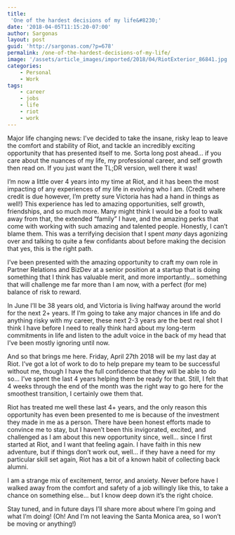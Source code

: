 ```yaml
---
title:
 'One of the hardest decisions of my life&#8230;'
date: '2018-04-05T11:15:20-07:00'
author: Sargonas
layout: post
guid: 'http://sargonas.com/?p=678'
permalink: /one-of-the-hardest-decisions-of-my-life/
image: '/assets/article_images/imported/2018/04/RiotExterior_86841.jpg'
categories:
    - Personal
    - Work
tags:
    - career
    - jobs
    - life
    - riot
    - work
---
```


Major life changing news: I’ve decided to take the insane, risky leap to leave the comfort and stability of Riot, and tackle an incredibly exciting opportunity that has presented itself to me. Sorta long post ahead… if you care about the nuances of my life, my professional career, and self growth then read on. If you just want the TL;DR version, well there it was!

I’m now a little over 4 years into my time at Riot, and it has been the most impacting of any experiences of my life in evolving who I am. (Credit where credit is due however, I’m pretty sure Victoria has had a hand in things as well!) This experience has led to amazing opportunities, self growth, friendships, and so much more. Many might think I would be a fool to walk away from that, the extended “family” I have, and the amazing perks that come with working with such amazing and talented people. Honestly, I can’t blame them. This was a terrifying decision that I spent *many* days agonizing over and talking to quite a few confidants about before making the decision that yes, this is the right path.

I’ve been presented with the amazing opportunity to craft my own role in Partner Relations and BizDev at a senior position at a startup that is doing something that I think has valuable merit, and more importantly… something that will challenge me far more than I am now, with a perfect (for me) balance of risk to reward.

In June I’ll be 38 years old, and Victoria is living halfway around the world for the next 2+ years. If I’m going to take any major chances in life and do anything risky with my career, these next 2-3 years are the best real shot I think I have before I need to really think hard about my long-term commitments in life and listen to the adult voice in the back of my head that I’ve been mostly ignoring until now.

And so that brings me here. Friday, April 27th 2018 will be my last day at Riot. I’ve got a lot of work to do to help prepare my team to be successful without me, though I have the full confidence that they will be able to do so… I’ve spent the last 4 years helping them be ready for that. Still, I felt that 4 weeks through the end of the month was the right way to go here for the smoothest transition, I certainly owe them that.

Riot has treated me well these last 4+ years, and the only reason this opportunity has even been presented to me is because of the investment they made in me as a person. There have been honest efforts made to convince me to stay, but I haven’t been this invigorated, excited, and challenged as I am about this new opportunity since, well… since I first started at Riot, and I want that feeling again. I have faith in this new adventure, but if things don’t work out, well… if they have a need for my particular skill set again, Riot has a bit of a known habit of collecting back alumni.

I am a strange mix of excitement, terror, and anxiety. Never before have I walked away from the comfort and safety of a job willingly like this, to take a chance on something else… but I know deep down it’s the right choice.

Stay tuned, and in future days I’ll share more about where I’m going and what I’m doing! (Oh! And I’m not leaving the Santa Monica area, so I won’t be moving or anything!)